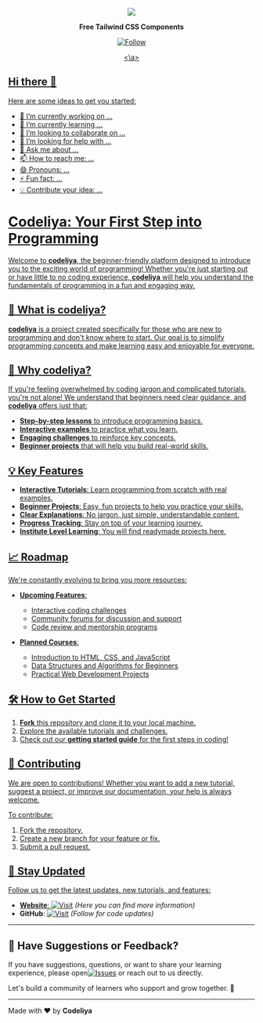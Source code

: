 <div align="center">

[![][logo-url]][repo-url]  

**Free Tailwind CSS Components** 

<a href="https://github.com/codeliya">
 
![Follow](https://img.shields.io/badge/Follow-white)
 
 <\a>
</div>

[logo-url]: https://codeliya.github.io/scripts/codeliya_logo.png
[repo-url]: https://github.com/codeliya/
## Hi there 👋
 
Here are some ideas to get you started:

- 🔭 I’m currently working on ...
- 🌱 I’m currently learning ...
- 👯 I’m looking to collaborate on ...
- 🤔 I’m looking for help with ...
- 💬 Ask me about ...
- 📫 How to reach me: ...
- 😄 Pronouns: ...
- ⚡ Fun fact: ...
- 💡 Contribute your idea: ...
# Codeliya: Your First Step into Programming

Welcome to **codeliya**, the beginner-friendly platform designed to introduce you to the exciting world of programming! Whether you're just starting out or have little to no coding experience, **codeliya** will help you understand the fundamentals of programming in a fun and engaging way.

## 🚀 What is codeliya?

**codeliya** is a project created specifically for those who are new to programming and don't know where to start. Our goal is to simplify programming concepts and make learning easy and enjoyable for everyone.

## 🌱 Why codeliya?

If you're feeling overwhelmed by coding jargon and complicated tutorials, you're not alone! We understand that beginners need clear guidance, and **codeliya** offers just that:
- **Step-by-step lessons** to introduce programming basics.
- **Interactive examples** to practice what you learn.
- **Engaging challenges** to reinforce key concepts.
- **Beginner projects** that will help you build real-world skills.

## 💡 Key Features
- **Interactive Tutorials**: Learn programming from scratch with real examples.
- **Beginner Projects**: Easy, fun projects to help you practice your skills.
- **Clear Explanations**: No jargon, just simple, understandable content.
- **Progress Tracking**: Stay on top of your learning journey.
- **Institute Level Learning**: You will find readymade projects here.
  
## 📈 Roadmap
We're constantly evolving to bring you more resources:
- **Upcoming Features**:
  - Interactive coding challenges
  - Community forums for discussion and support
  - Code review and mentorship programs
  
- **Planned Courses**:
  - Introduction to HTML, CSS, and JavaScript
  - Data Structures and Algorithms for Beginners
  - Practical Web Development Projects

## 🛠️ How to Get Started

1. **Fork** this repository and clone it to your local machine.
2. Explore the available tutorials and challenges.
3. Check out our **getting started guide** for the first steps in coding!

## 🤝 Contributing

We are open to contributions! Whether you want to add a new tutorial, suggest a project, or improve our documentation, your help is always welcome.

To contribute:
1. Fork the repository.
2. Create a new branch for your feature or fix.
3. Submit a pull request.

## 📣 Stay Updated

Follow us to get the latest updates, new tutorials, and features:

- **Website**: [![Visit](https://img.shields.io/badge/Visit-7D2AE8)](https://codeliya.github.io) *(Here you can find more information)*
- **GitHub**: [![Visit](https://img.shields.io/badge/Visit-7D2AE8)](https://github.com/codeliya) *(Follow for code updates)*

---

## 💬 Have Suggestions or Feedback?

If you have suggestions, questions, or want to share your learning experience,
please open[![Issues](https://img.shields.io/github/issues/codeliya/codeliya.svg)](https://github.com/codeliya/codeliya/issues)
 or reach out to us directly.

Let's build a community of learners who support and grow together. 🌱

---

Made with ❤️ by **Codeliya**
